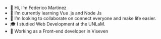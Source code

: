 - 👋 Hi, I’m Federico Martinez
- 🌱 I’m currently learning Vue .js and Node Js
- 💞️ I’m looking to collaborate on connect everyone and make life easier.
- 🎓 I studied Web Development at the UNLaM.
- 💼 Working as a Front-end developer in Viseven

<!---
fdmarti/fdmarti is a ✨ special ✨ repository because its `README.md` (this file) appears on your GitHub profile.
You can click the Preview link to take a look at your changes.
--->
